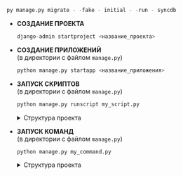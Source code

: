 ```py
py manage.py migrate - -fake - initial - -run - syncdb
```

- **СОЗДАНИЕ ПРОЕКТА**

    ```python
    django-admin startproject <название_проекта>
    ```

- **СОЗДАНИЕ ПРИЛОЖЕНИЙ**  
  (в директории с файлом `manage.py`)

    ```python
    python manage.py startapp <название_приложения>
    ```

- **ЗАПУСК СКРИПТОВ**  
  (в директории с файлом `manage.py`)

  ```python
  python manage.py runscript my_script.py
  ```
  
  <details>
    <summary>Структура проекта</summary>
  
    ```cmd
        my_app/
            __init__.py
            models.py
            scripts/
                __init__.py
                my_script.py
            tests.py
            views.py
    ```
  </details>


- **ЗАПУСК КОМАНД**  
  (в директории с файлом `manage.py`)

  ```python
  python manage.py my_command.py
  ```
  
  <details>
    <summary>Структура проекта</summary>
  
    ```cmd
      my_app/
          __init__.py
          models.py
          management/
              __init__.py
              commands/
                  __init__.py
                  my_command.py
          tests.py
          views.py
    ```
  </details>

